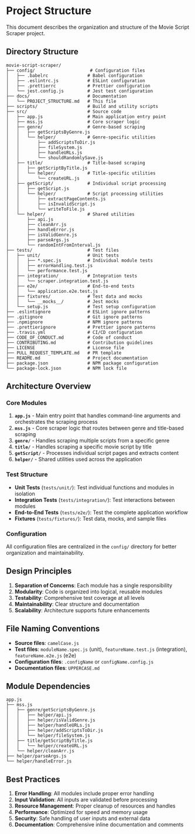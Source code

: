 # Project Structure

This document describes the organization and structure of the Movie Script Scraper project.

## Directory Structure

```
movie-script-scraper/
├── config/                     # Configuration files
│   ├── .babelrc               # Babel configuration
│   ├── .eslintrc.js           # ESLint configuration
│   ├── .prettierrc            # Prettier configuration
│   └── jest.config.js         # Jest test configuration
├── docs/                      # Documentation
│   └── PROJECT_STRUCTURE.md   # This file
├── scripts/                   # Build and utility scripts
├── src/                       # Source code
│   ├── app.js                 # Main application entry point
│   ├── mss.js                 # Core scraper logic
│   ├── genre/                 # Genre-based scraping
│   │   ├── getScriptsByGenre.js
│   │   └── helper/            # Genre-specific utilities
│   │       ├── addScriptsToDir.js
│   │       ├── fileSystem.js
│   │       ├── handleURLs.js
│   │       └── shouldRandomlySave.js
│   ├── title/                 # Title-based scraping
│   │   ├── getScriptByTitle.js
│   │   └── helper/            # Title-specific utilities
│   │       └── createURL.js
│   ├── getScript/             # Individual script processing
│   │   ├── getScript.js
│   │   └── helper/            # Script processing utilities
│   │       ├── extractPageContents.js
│   │       ├── isInvalidScript.js
│   │       └── writeToFile.js
│   └── helper/                # Shared utilities
│       ├── api.js
│       ├── cleanArr.js
│       ├── handleError.js
│       ├── isValidGenre.js
│       ├── parseArgs.js
│       └── randomIntFromInterval.js
├── tests/                     # Test files
│   ├── unit/                  # Unit tests
│   │   ├── *.spec.js          # Individual module tests
│   │   ├── errorHandling.test.js
│   │   └── performance.test.js
│   ├── integration/           # Integration tests
│   │   └── scraper.integration.test.js
│   ├── e2e/                   # End-to-end tests
│   │   └── application.e2e.test.js
│   ├── fixtures/              # Test data and mocks
│   │   └── __mocks__/         # Jest mocks
│   └── setup.js               # Test setup configuration
├── .eslintignore              # ESLint ignore patterns
├── .gitignore                 # Git ignore patterns
├── .npmignore                 # NPM ignore patterns
├── .prettierignore            # Prettier ignore patterns
├── .travis.yml                # CI/CD configuration
├── CODE_OF_CONDUCT.md         # Code of conduct
├── CONTRIBUTING.md            # Contribution guidelines
├── LICENSE                    # License file
├── PULL_REQUEST_TEMPLATE.md   # PR template
├── README.md                  # Project documentation
├── package.json               # NPM package configuration
└── package-lock.json          # NPM lock file
```

## Architecture Overview

### Core Modules

1. **`app.js`** - Main entry point that handles command-line arguments and orchestrates the scraping process
2. **`mss.js`** - Core scraper logic that routes between genre and title-based scraping
3. **`genre/`** - Handles scraping multiple scripts from a specific genre
4. **`title/`** - Handles scraping a specific movie script by title
5. **`getScript/`** - Processes individual script pages and extracts content
6. **`helper/`** - Shared utilities used across the application

### Test Structure

- **Unit Tests** (`tests/unit/`): Test individual functions and modules in isolation
- **Integration Tests** (`tests/integration/`): Test interactions between modules
- **End-to-End Tests** (`tests/e2e/`): Test the complete application workflow
- **Fixtures** (`tests/fixtures/`): Test data, mocks, and sample files

### Configuration

All configuration files are centralized in the `config/` directory for better organization and maintainability.

## Design Principles

1. **Separation of Concerns**: Each module has a single responsibility
2. **Modularity**: Code is organized into logical, reusable modules
3. **Testability**: Comprehensive test coverage at all levels
4. **Maintainability**: Clear structure and documentation
5. **Scalability**: Architecture supports future enhancements

## File Naming Conventions

- **Source files**: `camelCase.js`
- **Test files**: `moduleName.spec.js` (unit), `featureName.test.js` (integration), `featureName.e2e.js` (e2e)
- **Configuration files**: `.configName` or `configName.config.js`
- **Documentation files**: `UPPERCASE.md`

## Module Dependencies

```
app.js
├── mss.js
│   ├── genre/getScriptsByGenre.js
│   │   ├── helper/api.js
│   │   ├── helper/isValidGenre.js
│   │   ├── helper/handleURLs.js
│   │   ├── helper/addScriptsToDir.js
│   │   └── helper/fileSystem.js
│   ├── title/getScriptByTitle.js
│   │   └── helper/createURL.js
│   └── helper/cleanArr.js
├── helper/parseArgs.js
└── helper/handleError.js
```

## Best Practices

1. **Error Handling**: All modules include proper error handling
2. **Input Validation**: All inputs are validated before processing
3. **Resource Management**: Proper cleanup of resources and handles
4. **Performance**: Optimized for speed and memory usage
5. **Security**: Safe handling of user inputs and external data
6. **Documentation**: Comprehensive inline documentation and comments
